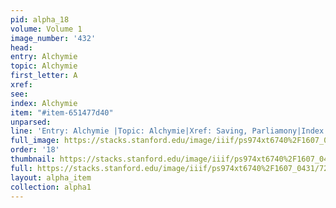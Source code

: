 ```yaml
---
pid: alpha_18
volume: Volume 1
image_number: '432'
head: 
entry: Alchymie
topic: Alchymie
first_letter: A
xref: 
see: 
index: Alchymie
item: "#item-651477d40"
unparsed: 
line: 'Entry: Alchymie |Topic: Alchymie|Xref: Saving, Parliamony|Index: Alchymie|#item-651477d40'
full_image: https://stacks.stanford.edu/image/iiif/ps974xt6740%2F1607_0431/full/full/0/default.jpg
order: '18'
thumbnail: https://stacks.stanford.edu/image/iiif/ps974xt6740%2F1607_0431/full/100,/0/default.jpg
full: https://stacks.stanford.edu/image/iiif/ps974xt6740%2F1607_0431/723,2582,3141,341/full/0/default.jpg
layout: alpha_item
collection: alpha1
---
```

